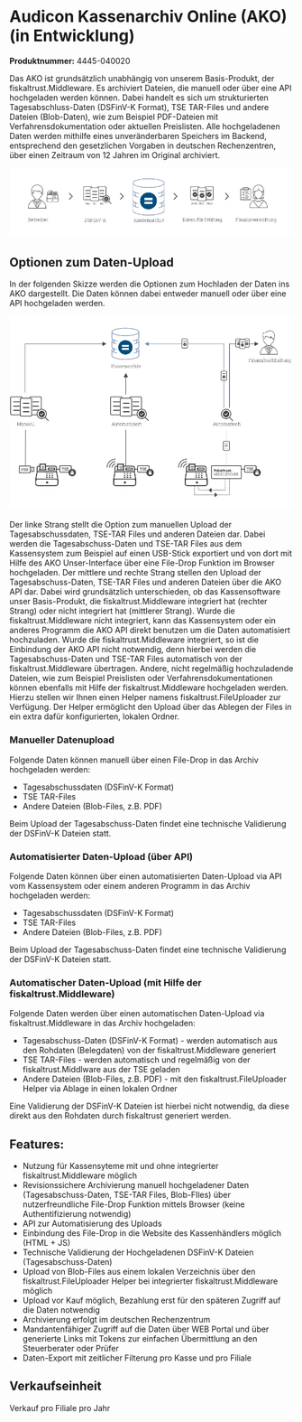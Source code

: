 # Audicon Kassenarchiv Online (AKO) (in Entwicklung)

**Produktnummer:** 4445-040020

Das AKO ist grundsätzlich unabhängig von unserem Basis-Produkt, der fiskaltrust.Middleware. Es archiviert Dateien, die manuell oder über eine API hochgeladen werden können. Dabei handelt es sich um strukturierten Tagesabschluss-Daten (DSFinV-K Format), TSE TAR-Files und andere Dateien (Blob-Daten), wie zum Beispiel PDF-Dateien mit Verfahrensdokumentation oder aktuellen Preislisten. Alle hochgeladenen Daten werden mithilfe eines unveränderbaren Speichers im Backend, entsprechend den gesetzlichen Vorgaben in deutschen Rechenzentren, über einen Zeitraum von 12 Jahren im Original archiviert.

![ako-data-flow](../media/ako-data-flow.png)                               

## Optionen zum Daten-Upload

In der folgenden Skizze werden die Optionen zum Hochladen der Daten ins AKO dargestellt. Die Daten können dabei entweder manuell oder über eine API hochgeladen werden. 

![ako-data-upload-options](../media/ako-data-upload-options.png)

Der linke Strang stellt die Option zum manuellen Upload der Tagesabschussdaten, TSE-TAR Files und anderen Dateien dar. Dabei werden die Tagesabschuss-Daten und TSE-TAR Files aus dem Kassensystem zum Beispiel auf einen USB-Stick exportiert und von dort mit Hilfe des AKO Unser-Interface über eine File-Drop Funktion im Browser hochgeladen. Der mittlere und rechte Strang stellen den Upload der Tagesabschuss-Daten, TSE-TAR Files und anderen Dateien über die AKO API dar. Dabei wird grundsätzlich unterschieden, ob das Kassensoftware unser Basis-Produkt, die fiskaltrust.Middleware integriert hat (rechter Strang) oder nicht integriert hat (mittlerer Strang). Wurde die fiskaltrust.Middleware nicht integriert, kann das Kassensystem oder ein anderes Programm die AKO API direkt benutzen um die Daten automatisiert hochzuladen. Wurde die fiskaltrust.Middleware integriert, so ist die Einbindung der AKO API nicht notwendig, denn hierbei werden die Tagesabschuss-Daten und TSE-TAR Files automatisch von der fiskaltrust.Middleware übertragen. Andere, nicht regelmäßig hochzuladende Dateien, wie zum Beispiel Preislisten oder Verfahrensdokumentationen können ebenfalls mit Hilfe der fiskaltrust.Middleware hochgeladen werden. Hierzu stellen wir Ihnen einen Helper namens fiskaltrust.FileUploader zur Verfügung. Der Helper ermöglicht den Upload über das Ablegen der Files in ein extra dafür konfigurierten, lokalen Ordner.

### Manueller Datenupload

Folgende Daten können manuell über einen File-Drop in das Archiv hochgeladen werden: 

- Tagesabschussdaten (DSFinV-K Format)
- TSE TAR-Files
- Andere Dateien (Blob-Files, z.B. PDF)

Beim Upload der Tagesabschuss-Daten findet eine technische Validierung der DSFinV-K Dateien statt.

### Automatisierter Daten-Upload (über API)

Folgende Daten können über einen automatisierten Daten-Upload via API vom Kassensystem oder einem anderen Programm in das Archiv hochgeladen werden: 

- Tagesabschussdaten (DSFinV-K Format)
- TSE TAR-Files
- Andere Dateien (Blob-Files, z.B. PDF)

Beim Upload der Tagesabschuss-Daten findet eine technische Validierung der DSFinV-K Dateien statt.


### Automatischer Daten-Upload (mit Hilfe der fiskaltrust.Middleware)

Folgende Daten werden über einen automatischen Daten-Upload via fiskaltrust.Middleware in das Archiv hochgeladen:

- Tagesabschuss-Daten (DSFinV-K Format) - werden automatisch aus den Rohdaten (Belegdaten) von der fiskaltrust.Middleware generiert
- TSE TAR-Files - werden automatisch und regelmäßig von der fiskaltrust.Middlware aus der TSE geladen
- Andere Dateien (Blob-Files, z.B. PDF) - mit den fiskaltrust.FileUploader Helper via Ablage in einen lokalen Ordner

Eine Validierung der DSFinV-K Dateien ist hierbei nicht notwendig, da diese direkt aus den Rohdaten durch fiskaltrust generiert werden.

## Features:

- Nutzung für Kassensyteme mit und ohne integrierter fiskaltrust.Middleware möglich
- Revisionssichere Archivierung manuell hochgeladener Daten (Tagesabschuss-Daten, TSE-TAR Files, Blob-FIles) über nutzerfreundliche File-Drop Funktion mittels Browser (keine Authentifizierung notwendig)
- API zur Automatisierung des Uploads
- Einbindung des File-Drop in die Website des Kassenhändlers möglich (HTML + JS)
- Technische Validierung der Hochgeladenen DSFinV-K Dateien (Tagesabschuss-Daten)
- Upload von Blob-Files aus einem lokalen Verzeichnis über den fiskaltrust.FileUploader Helper bei integrierter fiskaltrust.Middleware möglich
- Upload vor Kauf möglich, Bezahlung erst für den späteren Zugriff auf die Daten notwendig
- Archivierung erfolgt im deutschen Rechenzentrum
- Mandantenfähiger Zugriff auf die Daten über WEB Portal und über generierte Links mit Tokens zur einfachen Übermittlung an den Steuerberater oder Prüfer
- Daten-Export mit zeitlicher Filterung pro Kasse und pro Filiale
  

## Verkaufseinheit

Verkauf pro Filiale pro Jahr
